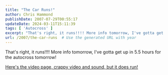 ```yaml
---
title: "The Car Runs!"
author: Chris Hammond
publishDate: 2007-07-29T00:55:17
updateDate: 2024-03-11T15:11:39
tags: [ 'Autocross' ]
excerpt: "That's right, it runs!!!! More info tomorrow, I've gotta get up in 5.5 hours for the autocross tomorrow! Here's the video page, crappy video and sound, but it does..."
url: /2007/the-car-runs  # Use the generated URL with year
---
```

<p>That's right, it runs!!!! More info tomorrow, I've gotta get up in 5.5 hours for the autocross tomorrow!</p> <p><a href="https://www.project240z.com/tabid/54/itemid/30/The-Motor-Runs.aspx">Here's the video page, crappy video and sound, but it does run!</a></p> <p>&nbsp;</p>
